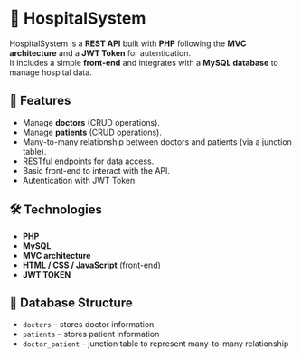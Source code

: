 # 🏥 HospitalSystem

HospitalSystem is a **REST API** built with **PHP** following the **MVC architecture** and a **JWT Token** for autentication.  
It includes a simple **front-end** and integrates with a **MySQL database** to manage hospital data.

## 🚀 Features
- Manage **doctors** (CRUD operations).
- Manage **patients** (CRUD operations).
- Many-to-many relationship between doctors and patients (via a junction table).
- RESTful endpoints for data access.
- Basic front-end to interact with the API.
- Autentication with JWT Token.

## 🛠️ Technologies
- **PHP**
- **MySQL**
- **MVC architecture**
- **HTML / CSS / JavaScript** (front-end)
- **JWT TOKEN**

## 📂 Database Structure
- `doctors` – stores doctor information  
- `patients` – stores patient information  
- `doctor_patient` – junction table to represent many-to-many relationship  
